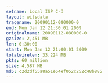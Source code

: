 ```yaml
---
setname: Local ISP C-I
layout: witsdata
tracename: 20090112-080000-0
end: Mon Jan 12 21:30:01 2009
originalname: 20090112-080000-0
gzsize: 2,451 MB
len: 0:30:00
start: Mon Jan 12 21:00:01 2009
totalwirelen: 33,224 MB
pkts: 60 million
size: 4,587 MB
md5: c2d2df55a8a51e64ef052c252c48b885
---
```

